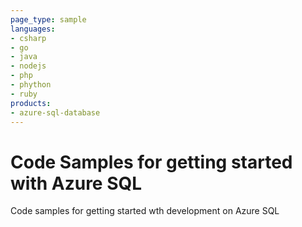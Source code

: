 ```yaml
---
page_type: sample
languages:
- csharp
- go
- java
- nodejs
- php
- phython
- ruby
products:
- azure-sql-database	
---
```



# Code Samples for getting started with Azure SQL  

Code samples for getting started wth development on Azure SQL


